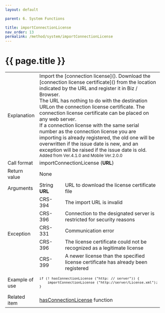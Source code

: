 ```yaml
---
layout: default

parent: 6. System Functions

title: importConnectionLicense
nav_order: 13
permalink: /method/system/importConnectionLicense
---
```




# {{ page.title }}

<table>
  <tr>
    <td>Explanation</td>
    <td colspan="2">	Import the [connection license](). Download the [connection license certificate]() from the location indicated by the URL and register it in Biz / Browser. <br> The URL has nothing to do with the destination URLon the connection license certificate. The connection license certificate can be placed on any web server. <br> If a connection license with the same serial number as the connection license you are importing is already registered, the old one will be overwritten if the issue date is new, and an exception will be raised if the issue date is old. <br><small> Added from Ver.4.1.0 and Mobile Ver.2.0.0 </small></td>
  </tr>
  <tr>
    <td>Call format</td>
    <td colspan="2">importConnectionLicense (<b>URL</b>)</td>
  </tr>
  <tr>
    <td>Return value</td>
    <td colspan="2">None</td>
  </tr>  
  <tr>
    <td>Arguments</td>
    <td>String <b>URL</b></td>
    <td>URL to download the license certificate file</td>
  </tr>
  <tr>
    <td rowspan="5">Exception</td>
    <td>CRS-394 </td>
    <td>The import URL is invalid</td>
  </tr>
  <tr>
    <td>CRS-396</td>
    <td>Connection to the designated server is restricted for security reasons</td>
  </tr>
  <tr>
    <td>CRS-331</td>
    <td>Communication error</td>
  </tr>
  <tr>
    <td>CRS-396</td>
    <td>The license certificate could not be recognized as a legitimate license</td>
  </tr>
  <tr>
    <td>CRS-399</td>
    <td>A newer license than the specified license certificate has already been registered</td>
  </tr>
  <tr>
    <td>Example of use</td>
    <td colspan="2"><code><pre>if (! hasConnectionLicense ("http: // server")) {
    importConnectionLicense ("http://server/License.xml");
}</pre></code></td>
  </tr>
  <tr>
    <td>Related item</td>
    <td colspan="2"><a href="/method/system/hasConnectionLicense">hasConnectionLicense</a> function</td>
  </tr>
</table>





